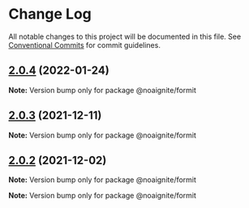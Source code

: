 # Change Log

All notable changes to this project will be documented in this file.
See [Conventional Commits](https://conventionalcommits.org) for commit guidelines.

## [2.0.4](https://github.com/noaignite/accelerator/compare/@noaignite/formit@2.0.3...@noaignite/formit@2.0.4) (2022-01-24)

**Note:** Version bump only for package @noaignite/formit





## [2.0.3](https://github.com/noaignite/accelerator/compare/@noaignite/formit@2.0.2...@noaignite/formit@2.0.3) (2021-12-11)

**Note:** Version bump only for package @noaignite/formit





## [2.0.2](https://github.com/noaignite/oui/compare/@noaignite/formit@2.0.1...@noaignite/formit@2.0.2) (2021-12-02)

**Note:** Version bump only for package @noaignite/formit







**Note:** Version bump only for package @noaignite/formit
